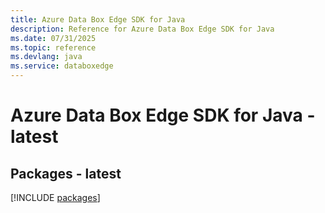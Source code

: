 ```yaml
---
title: Azure Data Box Edge SDK for Java
description: Reference for Azure Data Box Edge SDK for Java
ms.date: 07/31/2025
ms.topic: reference
ms.devlang: java
ms.service: databoxedge
---
```

# Azure Data Box Edge SDK for Java - latest
## Packages - latest
[!INCLUDE [packages](data-box-edge-index.md)]
